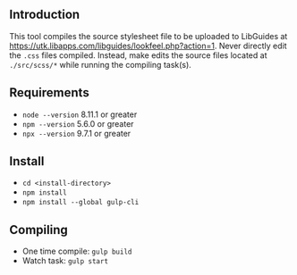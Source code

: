 ## Introduction

This tool compiles the source stylesheet file to be uploaded to LibGuides at https://utk.libapps.com/libguides/lookfeel.php?action=1. Never directly edit the `.css` files compiled. Instead, make edits the source files located at `./src/scss/*` while running the compiling task(s).

## Requirements
- `node --version` 8.11.1 or greater
- `npm --version` 5.6.0 or greater
- `npx --version` 9.7.1 or greater

## Install
- `cd <install-directory>`
- `npm install`
- `npm install --global gulp-cli`

## Compiling
- One time compile: `gulp build`
- Watch task: `gulp start`

